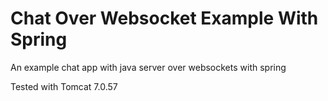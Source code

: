 Chat Over Websocket Example With Spring
==============================

An example chat app with java server over websockets with spring

Tested with Tomcat 7.0.57